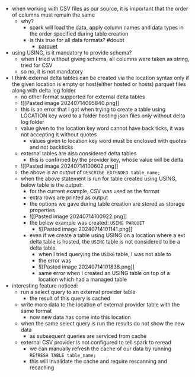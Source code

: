 - when working with CSV files as our source, it is important that the order of columns must remain the same
	- why?
		- spark will load the data, apply column names and data types in the order specified during table creation
		- is this true for all data formats? #doubt 
			- [parquet](https://stackoverflow.com/questions/67607742/loading-parquet-files-with-different-column-ordering)
- using USING, is it mandatory to provide schema?
	- when I tried without giving schema, all columns were taken as string, tried for CSV
	- so no, it is not mandatory
- I think external delta tables can be created via the location syntax only if the given location is empty or host(either hosted or hosts) parquet files along with delta log folder
	- no other format supported for external delta tables
	- ![[Pasted image 20240714095840.png]]
	- this is an error that I got when trying to create a table using LOCATION key word to a folder hosting json files only without delta log folder
	- value given to the location key word cannot have back ticks, it was not accepting it without quotes
		- values given to location key word must be enclosed with quotes and not backticks
	- external tables are also considered delta tables
		- this is confirmed by the provider key, whose value will be delta
	- ![[Pasted image 20240714100602.png]]
	- the above is an output of `DESCRIBE EXTENDED table_name;`
	- when the above statement is run for table created using USING, below table is the output:
		- for the current example, CSV was used as the format
		- extra rows are printed as output
		- the options we gave during table creation are stored as storage properties
		- ![[Pasted image 20240714100922.png]]
		- the below example was created: `USING PARQUET`
			- ![[Pasted image 20240714101141.png]]
		- even if we create a table using USING on a location where a ext delta table is hosted, the `USING` table is not considered to be a delta table
			- when I tried querying the `USING` table, I was not able to
			- the error was
			- ![[Pasted image 20240714101838.png]]
			- same error when I created an USING table on top of a location which had a managed table
- interesting feature noticed:
	- run a select query to an external provider table
		- the result of this query is cached
	- write more data to the location of external provider table with the same format
		- now new data has come into this location
	- when the same select query is run the results do not show the new data
		- as subsequent queries are serviced from cache
	- external CSV provider is not configured to tell spark to reread
		- we can manually refresh the cache of our data by running `REfRESH TABLE table_name;`
		- this will invalidate the cache and require rescanning and recaching